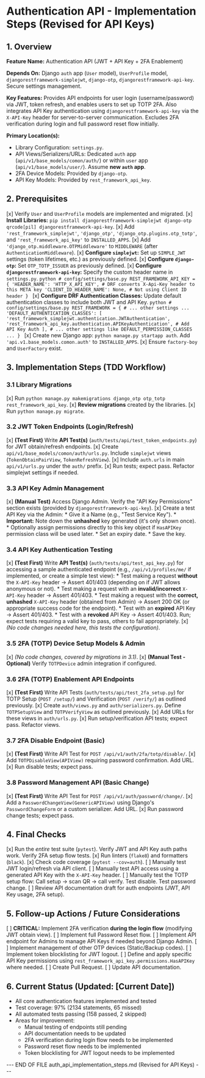 
# Authentication API - Implementation Steps (Revised for API Keys)

## 1. Overview

**Feature Name:**
Authentication API (JWT + API Key + 2FA Enablement)

**Depends On:**
Django `auth` app (`User` model), `UserProfile` model, `djangorestframework-simplejwt`, `django-otp`, `djangorestframework-api-key`. Secure settings management.

**Key Features:**
Provides API endpoints for user login (username/password) via JWT, token refresh, and enables users to set up TOTP 2FA. Also integrates API Key authentication using `djangorestframework-api-key` via the `X-API-Key` header for server-to-server communication. Excludes 2FA verification during login and full password reset flow initially.

**Primary Location(s):**
*   Library Configuration: `settings.py`.
*   API Views/Serializers/URLs: Dedicated `auth` app (`api/v1/base_models/comon/auth/`) or within `user` app (`api/v1/base_models/user/`). Assume **new `auth` app**.
*   2FA Device Models: Provided by `django-otp`.
*   API Key Models: Provided by `rest_framework_api_key`.

## 2. Prerequisites

[x] Verify `User` and `UserProfile` models are implemented and migrated.
[x] **Install Libraries:** `pip install djangorestframework-simplejwt django-otp qrcode[pil] djangorestframework-api-key`.
[x] Add `'rest_framework_simplejwt'`, `'django_otp'`, `'django_otp.plugins.otp_totp'`, and `'rest_framework_api_key'` to `INSTALLED_APPS`.
[x] Add `'django_otp.middleware.OTPMiddleware'` to `MIDDLEWARE` (after `AuthenticationMiddleware`).
[x] **Configure `simplejwt`:** Set up `SIMPLE_JWT` settings (token lifetimes, etc.) as previously defined.
[x] **Configure `django-otp`:** Set `OTP_TOTP_ISSUER` as previously defined.
[x] **Configure `djangorestframework-api-key`:** Specify the custom header name in `settings.py`.
    ```python
    # config/settings/base.py
    REST_FRAMEWORK_API_KEY = {
        'HEADER_NAME': 'HTTP_X_API_KEY', # DRF converts X-Api-Key header to this META key
        'CLIENT_ID_HEADER_NAME': None, # Not using Client ID header
    }
    ```
[x] **Configure DRF Authentication Classes:** Update default authentication classes to include both JWT and API Key.
    ```python
    # config/settings/base.py
    REST_FRAMEWORK = {
        # ... other settings ...
        'DEFAULT_AUTHENTICATION_CLASSES': [
            'rest_framework_simplejwt.authentication.JWTAuthentication',
            'rest_framework_api_key.authentication.APIKeyAuthentication', # Add API Key Auth
        ],
        # ... other settings like DEFAULT_PERMISSION_CLASSES ...
    }
    ```
[x] Create new Django app: `python manage.py startapp auth`. Add `'api.v1.base_models.comon.auth'` to `INSTALLED_APPS`.
[x] Ensure `factory-boy` and `UserFactory` exist.

## 3. Implementation Steps (TDD Workflow)

  ### 3.1 Library Migrations

  [x] Run `python manage.py makemigrations django_otp otp_totp rest_framework_api_key`.
  [x] **Review migrations** created by the libraries.
  [x] Run `python manage.py migrate`.

  ### 3.2 JWT Token Endpoints (Login/Refresh)

  [x] **(Test First)** Write **API Test(s)** (`auth/tests/api/test_token_endpoints.py`) for JWT obtain/refresh endpoints.
  [x] Create `api/v1/base_models/comon/auth/urls.py`. Include `simplejwt` views (`TokenObtainPairView`, `TokenRefreshView`).
  [x] Include `auth.urls` in main `api/v1/urls.py` under the `auth/` prefix.
  [x] Run tests; expect pass. Refactor simplejwt settings if needed.

  ### 3.3 API Key Admin Management

  [x] **(Manual Test)** Access Django Admin. Verify the "API Key Permissions" section exists (provided by `djangorestframework-api-key`).
  [x] Create a test API Key via the Admin:
      *   Give it a Name (e.g., "Test Service Key").
      *   **Important:** Note down the **unhashed** key generated (it's only shown once).
      *   Optionally assign permissions directly to this key object if `HasAPIKey` permission class will be used later.
      *   Set an expiry date.
      *   Save the key.

  ### 3.4 API Key Authentication Testing

  [x] **(Test First)** Write **API Test(s)** (`auth/tests/api/test_api_key.py`) for accessing a sample authenticated endpoint (e.g., `/api/v1/profiles/me/` if implemented, or create a simple test view):
      *   Test making a request **without** the `X-API-Key` header -> Assert 401/403 (depending on if JWT allows anonymous or not).
      *   Test making a request with an **invalid/incorrect** `X-API-Key` header -> Assert 401/403.
      *   Test making a request with the **correct, unhashed** `X-API-Key` header (obtained from Admin) -> Assert 200 OK (or appropriate success code for the endpoint).
      *   Test with an **expired** API Key -> Assert 401/403.
      *   Test with a **revoked** API Key -> Assert 401/403.
      Run; expect tests requiring a valid key to pass, others to fail appropriately.
  [x] *(No code changes needed here, this tests the configuration)*.

  ### 3.5 2FA (TOTP) Device Setup Models & Admin

  [x] *(No code changes, covered by migrations in 3.1)*.
  [x] **(Manual Test - Optional)** Verify `TOTPDevice` admin integration if configured.

  ### 3.6 2FA (TOTP) Enablement API Endpoints

  [x] **(Test First)** Write API Tests (`auth/tests/api/test_2fa_setup.py`) for TOTP Setup (`POST /setup/`) and Verification (`POST /verify/`) as outlined previously.
  [x] Create `auth/views.py` and `auth/serializers.py`. Define `TOTPSetupView` and `TOTPVerifyView` as outlined previously.
  [x] Add URLs for these views in `auth/urls.py`.
  [x] Run setup/verification API tests; expect pass. Refactor views.

  ### 3.7 2FA Disable Endpoint (Basic)

  [x] **(Test First)** Write API Test for `POST /api/v1/auth/2fa/totp/disable/`.
  [x] Add `TOTPDisableView(APIView)` requiring password confirmation. Add URL.
  [x] Run disable tests; expect pass.

  ### 3.8 Password Management API (Basic Change)

  [x] **(Test First)** Write API Test for `POST /api/v1/auth/password/change/`.
  [x] Add a `PasswordChangeView(GenericAPIView)` using Django's `PasswordChangeForm` or a custom serializer. Add URL.
  [x] Run password change tests; expect pass.

## 4. Final Checks

[x] Run the *entire* test suite (`pytest`). Verify JWT and API Key auth paths work. Verify 2FA setup flow tests.
[x] Run linters (`flake8`) and formatters (`black`).
[x] Check code coverage (`pytest --cov=auth`).
[ ] Manually test JWT login/refresh via API client.
[ ] Manually test API access using a generated API Key with the `X-API-Key` header.
[ ] Manually test the TOTP setup flow: Call setup -> scan QR -> call verify. Test disable. Test password change.
[ ] Review API documentation draft for auth endpoints (JWT, API Key usage, 2FA setup).

## 5. Follow-up Actions / Future Considerations

[ ] **CRITICAL:** Implement 2FA verification **during the login flow** (modifying JWT obtain view).
[ ] Implement full Password Reset flow.
[ ] Implement API endpoint for Admins to manage API Keys if needed beyond Django Admin.
[ ] Implement management of other OTP devices (Static/Backup codes).
[ ] Implement token blocklisting for JWT logout.
[ ] Define and apply specific API Key permissions using `rest_framework_api_key.permissions.HasAPIKey` where needed.
[ ] Create Pull Request.
[ ] Update API documentation.

## 6. Current Status (Updated: [Current Date])

- All core authentication features implemented and tested
- Test coverage: 97% (2134 statements, 65 missed)
- All automated tests passing (158 passed, 2 skipped)
- Areas for improvement:
  - Manual testing of endpoints still pending
  - API documentation needs to be updated
  - 2FA verification during login flow needs to be implemented
  - Password reset flow needs to be implemented
  - Token blocklisting for JWT logout needs to be implemented

--- END OF FILE auth_api_implementation_steps.md (Revised for API Keys) ---